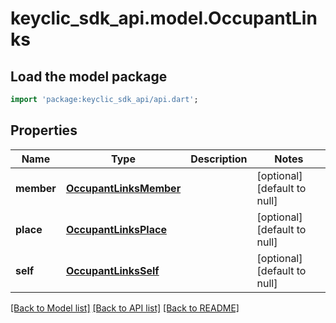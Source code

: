 # keyclic_sdk_api.model.OccupantLinks

## Load the model package
```dart
import 'package:keyclic_sdk_api/api.dart';
```

## Properties
Name | Type | Description | Notes
------------ | ------------- | ------------- | -------------
**member** | [**OccupantLinksMember**](OccupantLinksMember.md) |  | [optional] [default to null]
**place** | [**OccupantLinksPlace**](OccupantLinksPlace.md) |  | [optional] [default to null]
**self** | [**OccupantLinksSelf**](OccupantLinksSelf.md) |  | [optional] [default to null]

[[Back to Model list]](../README.md#documentation-for-models) [[Back to API list]](../README.md#documentation-for-api-endpoints) [[Back to README]](../README.md)


